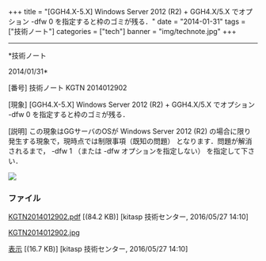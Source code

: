 ﻿+++
title = "[GGH4.X-5.X] Windows Server 2012 (R2) + GGH4.X/5.X でオプション -dfw 0 を指定すると枠のゴミが残る．"
date = "2014-01-31"
tags = ["技術ノート"]
categories = ["tech"]
banner = "img/technote.jpg"
+++

-----------------------------------------------------------------------------------------------------------------------------

*技術ノート

2014/01/31*


[番号]
技術ノート KGTN 2014012902

[現象]
[GGH4.X-5.X] Windows Server 2012 (R2) + GGH4.X/5.X でオプション -dfw 0
を指定すると枠のゴミが残る．

[説明]
この現象はGGサーバのOSが Windows Server 2012 (R2)
の場合に限り発生する現象で，現時点では制限事項（既知の問題）
となります．問題が解消されるまで， -dfw 1 （または -dfw
オプションを指定しない） を指定して下さい．

![](http://techreport.kitasp.net/attachments/download/2571/KGTN2014012902.jpg)


### ファイル

 
 


[KGTN2014012902.pdf](http://techreport.kitasp.net/attachments/download/2570/KGTN2014012902.pdf)
 [(84.2 KB)] [kitasp 技術センター, 2016/05/27
14:10]

[KGTN2014012902.jpg](http://techreport.kitasp.net/attachments/download/2571/KGTN2014012902.jpg)

[表示](http://techreport.kitasp.net/attachments/2571/KGTN2014012902.jpg "表示")
 [(16.7 KB)] [kitasp 技術センター, 2016/05/27
14:10]


 


 

